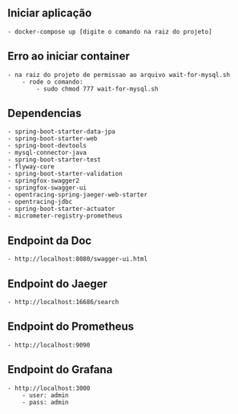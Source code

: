## Iniciar aplicação
    - docker-compose up [digite o comando na raiz do projeto]


## Erro ao iniciar container
    - na raiz do projeto de permissao ao arquivo wait-for-mysql.sh
        - rode o comando:
            - sudo chmod 777 wait-for-mysql.sh
   

## Dependencias
	- spring-boot-starter-data-jpa
	- spring-boot-starter-web
	- spring-boot-devtools
	- mysql-connector-java
	- spring-boot-starter-test
	- flyway-core
	- spring-boot-starter-validation
	- springfox-swagger2
	- springfox-swagger-ui
	- opentracing-spring-jaeger-web-starter
	- opentracing-jdbc
	- spring-boot-starter-actuator
	- micrometer-registry-prometheus

## Endpoint da Doc
    - http://localhost:8080/swagger-ui.html

## Endpoint do Jaeger
    - http://localhost:16686/search

## Endpoint do Prometheus
    - http://localhost:9090

## Endpoint do Grafana
    - http://localhost:3000
        - user: admin
        - pass: admin